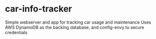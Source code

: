 # car-info-tracker
Simple webserver and app for tracking car usage and maintenance
Uses AWS DynamoDB as the backing database, and config-envy to secure credentials
